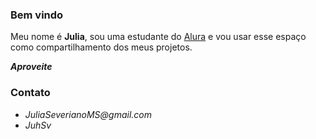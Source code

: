 ### Bem vindo

Meu nome é **Julia**, sou uma estudante do [Alura](https://www.alura.com.br) e vou usar esse espaço como compartilhamento dos meus projetos.

_**Aproveite**_

### Contato
- _JuliaSeverianoMS@gmail.com_
- _JuhSv_

